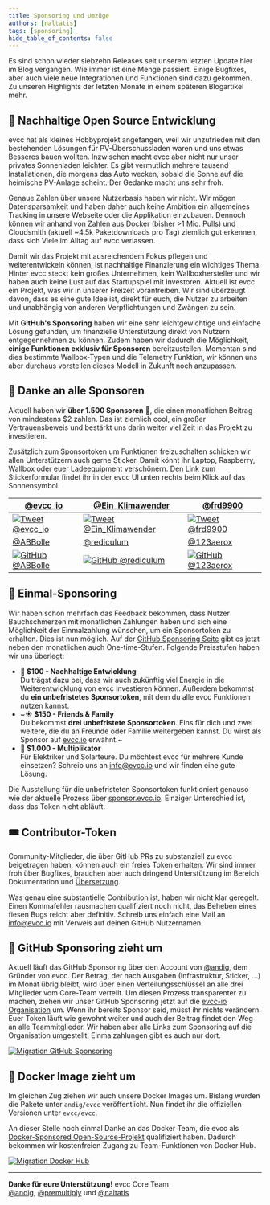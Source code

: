 ```yaml
---
title: Sponsoring und Umzüge
authors: [naltatis]
tags: [sponsoring]
hide_table_of_contents: false
---
```


Es sind schon wieder siebzehn Releases seit unserem letzten Update hier im Blog vergangen. Wie immer ist eine Menge passiert. Einige Bugfixes, aber auch viele neue Integrationen und Funktionen sind dazu gekommen. Zu unseren Highlights der letzten Monate in einem späteren Blogartikel mehr.

<!-- truncate -->

## 🌱 Nachhaltige Open Source Entwicklung

evcc hat als kleines Hobbyprojekt angefangen, weil wir unzufrieden mit den bestehenden Lösungen für PV-Überschussladen waren und uns etwas Besseres bauen wollten. Inzwischen macht evcc aber nicht nur unser privates Sonnenladen leichter. Es gibt vermutlich mehrere tausend Installationen, die morgens das Auto wecken, sobald die Sonne auf die heimische PV-Anlage scheint. Der Gedanke macht uns sehr froh.

Genaue Zahlen über unsere Nutzerbasis haben wir nicht. Wir mögen Datensparsamkeit und haben daher auch keine Ambition ein allgemeines Tracking in unsere Webseite oder die Applikation einzubauen. Dennoch können wir anhand von Zahlen aus Docker (bisher >1 Mio. Pulls) und Cloudsmith (aktuell ~4.5k Paketdownloads pro Tag) ziemlich gut erkennen, dass sich Viele im Alltag auf evcc verlassen.

Damit wir das Projekt mit ausreichendem Fokus pflegen und weiterentwickeln können, ist nachhaltige Finanzierung ein wichtiges Thema. Hinter evcc steckt kein großes Unternehmen, kein Wallboxhersteller und wir haben auch keine Lust auf das Startupspiel mit Investoren. Aktuell ist evcc ein Projekt, was wir in unserer Freizeit vorantreiben. Wir sind überzeugt davon, dass es eine gute Idee ist, direkt für euch, die Nutzer zu arbeiten und unabhängig von anderen Verpflichtungen und Zwängen zu sein.

Mit **GitHub's Sponsoring** haben wir eine sehr leichtgewichtige und einfache Lösung gefunden, um finanzielle Unterstützung direkt von Nutzern entgegennehmen zu können. Zudem haben wir dadurch die Möglichkeit, **einige Funktionen exklusiv für Sponsoren** bereitzustellen. Momentan sind dies bestimmte Wallbox-Typen und die Telemetry Funktion, wir können uns aber durchaus vorstellen dieses Modell in Zukunft noch anzupassen.

## 💚 Danke an alle Sponsoren

Aktuell haben wir **über 1.500 Sponsoren** 🥳, die einen monatlichen Beitrag von mindestens $2 zahlen. Das ist ziemlich cool, ein großer Vertrauensbeweis und bestärkt uns darin weiter viel Zeit in das Projekt zu investieren.

Zusätzlich zum Sponsortoken um Funktionen freizuschalten schicken wir allen Unterstützern auch gerne Sticker. Damit könnt ihr Laptop, Raspberry, Wallbox oder euer Ladeequipment verschönern. Den Link zum Stickerformular findet ihr in der evcc UI unten rechts beim Klick auf das Sonnensymbol.

| [@evcc_io](https://twitter.com/evcc_io/status/1489667714411114502)                                                    | [@Ein_Klimawender](https://twitter.com/Ein_Klimawender/status/1589844295992819712)                                        | [@frd9900](https://twitter.com/frd9900/status/1591416016848162816)                                                      |
| --------------------------------------------------------------------------------------------------------------------- | ------------------------------------------------------------------------------------------------------------------------- | ----------------------------------------------------------------------------------------------------------------------- |
| [![Tweet @evcc_io](sticker_evcc.jpeg)](https://twitter.com/evcc_io/status/1489667714411114502)                        | [![Tweet @Ein_Klimawender](sticker_Ein_Klimawender.jpeg)](https://twitter.com/Ein_Klimawender/status/1589844295992819712) | [![Tweet @frd9900](sticker_frd9900.jpeg)](https://twitter.com/frd9900/status/1591416016848162816)                       |
| [@ABBolle](https://github.com/evcc-io/evcc/discussions/4446#discussioncomment-4069333)                                | [@rediculum](https://github.com/evcc-io/evcc/discussions/4446#discussion-4393578)                                         | [@123aerox](https://github.com/evcc-io/evcc/discussions/4446#discussioncomment-4013806)                                 |
| [![GitHub @ABBolle](sticker_ABBolle.jpg)](https://github.com/evcc-io/evcc/discussions/4446#discussioncomment-4069333) | [![GitHub @rediculum](sticker_rediculum.png)](https://github.com/evcc-io/evcc/discussions/4446#discussion-4393578)        | [![GitHub @123aerox](sticker_123aerox.jpg)](https://github.com/evcc-io/evcc/discussions/4446#discussioncomment-4013806) |

## 📮 Einmal-Sponsoring

Wir haben schon mehrfach das Feedback bekommen, dass Nutzer Bauchschmerzen mit monatlichen Zahlungen haben und sich eine Möglichkeit der Einmalzahlung wünschen, um ein Sponsortoken zu erhalten. Dies ist nun möglich. Auf der [GitHub Sponsoring Seite](https://github.com/sponsors/evcc-io?frequency=one-time) gibt es jetzt neben den monatlichen auch One-time-Stufen. Folgende Preisstufen haben wir uns überlegt:

- **🌱 $100 - Nachhaltige Entwicklung**<br />Du trägst dazu bei, dass wir auch zukünftig viel Energie in die Weiterentwicklung von evcc investieren können. Außerdem bekommst du **ein unbefristetes Sponsortoken**, mit dem du alle evcc Funktionen nutzen kannst.
- ~**☀️ $150 - Friends & Family**<br />Du bekommst **drei unbefristete Sponsortoken**. Eins für dich und zwei weitere, die du an Freunde oder Familie weitergeben kannst. Du wirst als Sponsor auf [evcc.io](https://evcc.io) erwähnt.~
- **🚛 $1.000 - Multiplikator**<br />Für Elektriker und Solarteure. Du möchtest evcc für mehrere Kunde einsetzen? Schreib uns an [info@evcc.io](mailto:info@evcc.io) und wir finden eine gute Lösung.

Die Ausstellung für die unbefristeten Sponsortoken funktioniert genauso wie der aktuelle Prozess über [sponsor.evcc.io](https://sponsor.evcc.io). Einziger Unterschied ist, dass das Token nicht abläuft.

## 🎟️ Contributor-Token

Community-Mitglieder, die über GitHub PRs zu substanziell zu evcc beigetragen haben, können auch ein freies Token erhalten. Wir sind immer froh über Bugfixes, brauchen aber auch dringend Unterstützung im Bereich Dokumentation und [Übersetzung](https://github.com/evcc-io/evcc/discussions/5218).

Was genau eine substantielle Contribution ist, haben wir nicht klar geregelt. Einen Kommafehler rausmachen qualifiziert noch nicht, das Beheben eines fiesen Bugs reicht aber definitiv. Schreib uns einfach eine Mail an [info@evcc.io](mailto:info@evcc.io) mit Verweis auf deinen GitHub Nutzernamen.

## 🚚 GitHub Sponsoring zieht um

Aktuell läuft das GitHub Sponsoring über den Account von [@andig](https://github.com/andig), dem Gründer von evcc. Der Betrag, der nach Ausgaben (Infrastruktur, Sticker, ...) im Monat übrig bleibt, wird über einen Verteilungsschlüssel an alle drei Mitglieder vom Core-Team verteilt. Um diesen Prozess transparenter zu machen, ziehen wir unser GitHub Sponsoring jetzt auf die [evcc-io Organisation](https://github.com/sponsors/evcc-io) um. Wenn ihr bereits Sponsor seid, müsst ihr nichts verändern. Euer Token läuft wie gewohnt weiter und auch der Beitrag findet den Weg an alle Teammitglieder. Wir haben aber alle Links zum Sponsoring auf die Organisation umgestellt. Einmalzahlungen gibt es auch nur dort.

[![Migration GitHub Sponsoring](migrate-sponsoring.png)](https://github.com/sponsors/evcc-io)

## 🐳 Docker Image zieht um

Im gleichen Zug ziehen wir auch unsere Docker Images um. Bislang wurden die Pakete unter `andig/evcc` veröffentlicht. Nun findet ihr die offiziellen Versionen unter `evcc/evcc`.

An dieser Stelle noch einmal Danke an das Docker Team, die evcc als [Docker-Sponsored Open-Source-Projekt](https://www.docker.com/community/open-source/application/) qualifiziert haben. Dadurch bekommen wir kostenfreien Zugang zu Team-Funktionen von Docker Hub.

[![Migration Docker Hub](migrate-docker.png)](https://hub.docker.com/u/evcc)

---

**Danke für eure Unterstützung!**
evcc Core Team<br />
[@andig](https://github.com/andig), [@premultiply](https://github.com/premultiply) und [@naltatis](https://github.com/naltatis)
